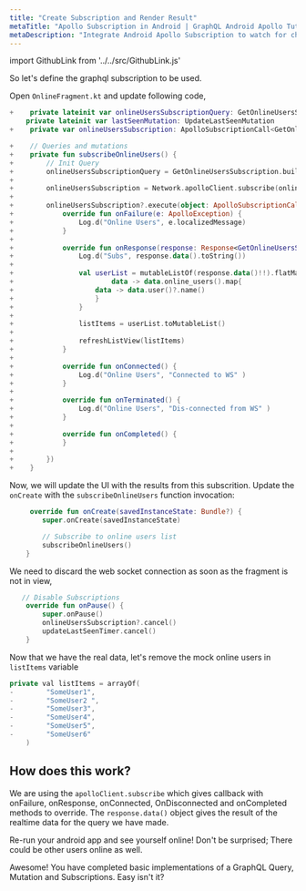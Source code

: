 ```yaml
---
title: "Create Subscription and Render Result"
metaTitle: "Apollo Subscription in Android | GraphQL Android Apollo Tutorial"
metaDescription: "Integrate Android Apollo Subscription to watch for changes in realtime data. We use GraphQL subscriptions as an example to get live data in the Android app"
---
```


import GithubLink from '../../src/GithubLink.js'

So let's define the graphql subscription to be used.

Open `OnlineFragment.kt` and update following code,

<GithubLink link="https://github.com/hasura/learn-graphql/blob/master/tutorials/mobile/android-apollo/app-final/app/src/main/java/com/hasura/todo/Todo/ui/online/OnlineFragment.kt" text="OnlineFragment.kt" />

```kotlin
+    private lateinit var onlineUsersSubscriptionQuery: GetOnlineUsersSubscription
    private lateinit var lastSeenMutation: UpdateLastSeenMutation
+    private var onlineUsersSubscription: ApolloSubscriptionCall<GetOnlineUsersSubscription.Data>? = null

+    // Queries and mutations
+    private fun subscribeOnlineUsers() {
+        // Init Query
+        onlineUsersSubscriptionQuery = GetOnlineUsersSubscription.builder().build()
+
+        onlineUsersSubscription = Network.apolloClient.subscribe(onlineUsersSubscriptionQuery)
+
+        onlineUsersSubscription?.execute(object: ApolloSubscriptionCall.Callback<GetOnlineUsersSubscription.Data> {
+            override fun onFailure(e: ApolloException) {
+                Log.d("Online Users", e.localizedMessage)
+            }
+
+            override fun onResponse(response: Response<GetOnlineUsersSubscription.Data>) {
+                Log.d("Subs", response.data().toString())
+
+                val userList = mutableListOf(response.data()!!).flatMap {
+                        data -> data.online_users().map{
+                    data -> data.user()?.name()
+                    }
+                }
+
+                listItems = userList.toMutableList()
+
+                refreshListView(listItems)
+            }
+
+            override fun onConnected() {
+                Log.d("Online Users", "Connected to WS" )
+            }
+
+            override fun onTerminated() {
+                Log.d("Online Users", "Dis-connected from WS" )
+            }
+
+            override fun onCompleted() {
+            }
+
+        })
+    }
```

Now, we will update the UI with the results from this subscrition. Update the `onCreate` with the `subscribeOnlineUsers` function invocation:

```kotlin
     override fun onCreate(savedInstanceState: Bundle?) {
        super.onCreate(savedInstanceState)

        // Subscribe to online users list
        subscribeOnlineUsers()
    }
```

We need to discard the web socket connection as soon as the fragment is not in view,

```kotlin
   // Disable Subscriptions
    override fun onPause() {
        super.onPause()
        onlineUsersSubscription?.cancel()
        updateLastSeenTimer.cancel()
    }
```

Now that we have the real data, let's remove the mock online users in `listItems` variable

```swift
private val listItems = arrayOf(
-        "SomeUser1",
-        "SomeUser2 ",
-        "SomeUser3",
-        "SomeUser4",
-        "SomeUser5",
-        "SomeUser6"
    )
```

## How does this work?

We are using the `apolloClient.subscribe` which gives callback with onFailure, onResponse, onConnected, OnDisconnected and onCompleted methods to override. The `response.data()` object gives the result of the realtime data for the query we have made.

Re-run your android app and see yourself online! Don't be surprised; There could be other users online as well.

Awesome! You have completed basic implementations of a GraphQL Query, Mutation and Subscriptions. Easy isn't it?
